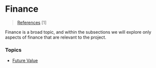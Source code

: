 # Finance

> [References](/references) [1]

Finance is a broad topic, and within the subsections we will explore only
aspects of finance that are relevant to the project.

### Topics
- [Future Value](/finance/future-value)